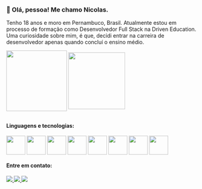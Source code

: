 ### 👋 Olá, pessoa! Me chamo Nicolas.

Tenho 18 anos e moro em Pernambuco, Brasil. Atualmente estou em processo de formação como Desenvolvedor Full Stack na Driven Education. Uma curiosidade sobre mim, é que, decidi entrar na carreira de desenvolvedor apenas quando concluí o ensino médio.

<div>
  <img align=center height=160em src="https://github-readme-stats.vercel.app/api?username=Nicoladla&show_icons=true&theme=merko"/>
  <img align=center height=150em src="https://github-readme-stats.vercel.app/api/top-langs/?username=Nicoladla&layout=compact&theme=merko"/>
</div>
  
##

#### Linguagens e tecnologias:
<div>
  <img align=center height="50" wight="60" src="https://cdn.jsdelivr.net/gh/devicons/devicon/icons/html5/html5-plain-wordmark.svg" />
  <img align=center height="50" wight="60" src="https://cdn.jsdelivr.net/gh/devicons/devicon/icons/css3/css3-plain-wordmark.svg" />
  <img align=center height="50" wight="60" src="https://cdn.jsdelivr.net/gh/devicons/devicon/icons/javascript/javascript-plain.svg" />
  <img align=center height="50" wight="60" src="https://cdn.jsdelivr.net/gh/devicons/devicon/icons/react/react-original-wordmark.svg" />
  <img align=center height="50" wight="60" src="https://cdn.jsdelivr.net/gh/devicons/devicon/icons/nodejs/nodejs-original-wordmark.svg" />
  <img align=center height="50" wight="60" src="https://cdn.jsdelivr.net/gh/devicons/devicon/icons/express/express-original-wordmark.svg" />
  <img align=center height="50" wight="60" src="https://cdn.jsdelivr.net/gh/devicons/devicon/icons/mongodb/mongodb-plain-wordmark.svg" />
  <img align=center height="50" wight="60" src="https://cdn.jsdelivr.net/gh/devicons/devicon/icons/postgresql/postgresql-plain-wordmark.svg" />
 </div>

#### Entre em contato:
<div>
  <a href="mailto:nicolasaraujo04@gmail.com">
    <img src="https://img.shields.io/badge/Gmail-D14836?style=for-the-badge&logo=gmail&logoColor=white">
  </a>

  <a href="https://www.linkedin.com/in/nicoladla/">
    <img src="https://img.shields.io/badge/LinkedIn-0077B5?style=for-the-badge&logo=linkedin&logoColor=white">
  </a>

  <a href="https://wa.me/5587999322624">
    <img src="https://img.shields.io/badge/WhatsApp-25D366?style=for-the-badge&logo=whatsapp&logoColor=white">
  </a>
</div>
